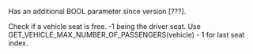 Has an additional BOOL parameter since version [???].

Check if a vehicle seat is free.
-1 being the driver seat.
Use GET_VEHICLE_MAX_NUMBER_OF_PASSENGERS(vehicle) - 1 for last seat index.